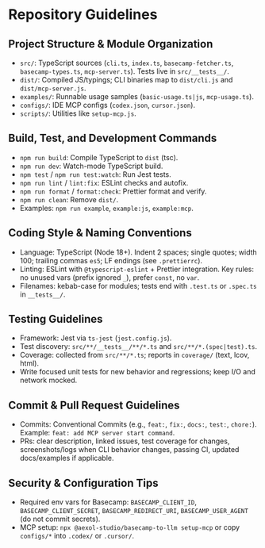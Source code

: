# Repository Guidelines

## Project Structure & Module Organization
- `src/`: TypeScript sources (`cli.ts`, `index.ts`, `basecamp-fetcher.ts`, `basecamp-types.ts`, `mcp-server.ts`). Tests live in `src/__tests__/`.
- `dist/`: Compiled JS/typings; CLI binaries map to `dist/cli.js` and `dist/mcp-server.js`.
- `examples/`: Runnable usage samples (`basic-usage.ts|js`, `mcp-usage.ts`).
- `configs/`: IDE MCP configs (`codex.json`, `cursor.json`).
- `scripts/`: Utilities like `setup-mcp.js`.

## Build, Test, and Development Commands
- `npm run build`: Compile TypeScript to `dist` (tsc).
- `npm run dev`: Watch-mode TypeScript build.
- `npm test` / `npm run test:watch`: Run Jest tests.
- `npm run lint` / `lint:fix`: ESLint checks and autofix.
- `npm run format` / `format:check`: Prettier format and verify.
- `npm run clean`: Remove `dist/`.
- Examples: `npm run example`, `example:js`, `example:mcp`.

## Coding Style & Naming Conventions
- Language: TypeScript (Node 18+). Indent 2 spaces; single quotes; width 100; trailing commas `es5`; LF endings (see `.prettierrc`).
- Linting: ESLint with `@typescript-eslint` + Prettier integration. Key rules: no unused vars (prefix ignored `_`), prefer `const`, no `var`.
- Filenames: kebab-case for modules; tests end with `.test.ts` or `.spec.ts` in `__tests__/`.

## Testing Guidelines
- Framework: Jest via `ts-jest` (`jest.config.js`).
- Test discovery: `src/**/__tests__/**/*.ts` and `src/**/*.(spec|test).ts`.
- Coverage: collected from `src/**/*.ts`; reports in `coverage/` (text, lcov, html).
- Write focused unit tests for new behavior and regressions; keep I/O and network mocked.

## Commit & Pull Request Guidelines
- Commits: Conventional Commits (e.g., `feat:`, `fix:`, `docs:`, `test:`, `chore:`). Example: `feat: add MCP server start command`.
- PRs: clear description, linked issues, test coverage for changes, screenshots/logs when CLI behavior changes, passing CI, updated docs/examples if applicable.

## Security & Configuration Tips
- Required env vars for Basecamp: `BASECAMP_CLIENT_ID`, `BASECAMP_CLIENT_SECRET`, `BASECAMP_REDIRECT_URI`, `BASECAMP_USER_AGENT` (do not commit secrets).
- MCP setup: `npx @aexol-studio/basecamp-to-llm setup-mcp` or copy `configs/*` into `.codex/` or `.cursor/`.

